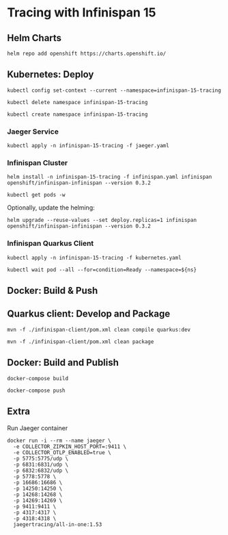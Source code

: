 # Tracing with Infinispan 15

## Helm Charts

```
helm repo add openshift https://charts.openshift.io/
```

## Kubernetes: Deploy

``` shell
kubectl config set-context --current --namespace=infinispan-15-tracing
```

``` shell
kubectl delete namespace infinispan-15-tracing
```

``` shell
kubectl create namespace infinispan-15-tracing
```

### Jaeger Service

``` shell
kubectl apply -n infinispan-15-tracing -f jaeger.yaml
```

### Infinispan Cluster

``` shell
helm install -n infinispan-15-tracing -f infinispan.yaml infinispan openshift/infinispan-infinispan --version 0.3.2
```

``` shell
kubectl get pods -w
```

Optionally, update the helming:

``` shell
helm upgrade --reuse-values --set deploy.replicas=1 infinispan openshift/infinispan-infinispan --version 0.3.2
```

### Infinispan Quarkus Client

``` shell
kubectl apply -n infinispan-15-tracing -f kubernetes.yaml
```

``` shell
kubectl wait pod --all --for=condition=Ready --namespace=${ns}
```

## Docker: Build & Push

## Quarkus client: Develop and Package

``` shell
mvn -f ./infinispan-client/pom.xml clean compile quarkus:dev
```

``` shell
mvn -f ./infinispan-client/pom.xml clean package
```

## Docker: Build and Publish

``` shell
docker-compose build
```

``` shell
docker-compose push
```

## Extra

Run Jaeger container

``` shell
docker run -i --rm --name jaeger \
  -e COLLECTOR_ZIPKIN_HOST_PORT=:9411 \
  -e COLLECTOR_OTLP_ENABLED=true \
  -p 5775:5775/udp \
  -p 6831:6831/udp \
  -p 6832:6832/udp \
  -p 5778:5778 \
  -p 16686:16686 \
  -p 14250:14250 \
  -p 14268:14268 \
  -p 14269:14269 \
  -p 9411:9411 \
  -p 4317:4317 \
  -p 4318:4318 \
  jaegertracing/all-in-one:1.53
```